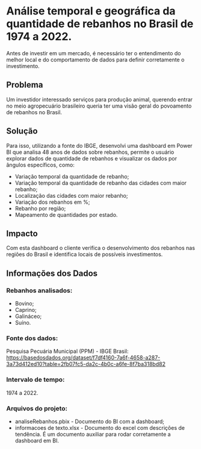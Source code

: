 # Análise temporal e geográfica da quantidade de rebanhos no Brasil de 1974 a 2022.

Antes de investir em um mercado, é necessário ter o entendimento do melhor local e do comportamento de dados para definir corretamente o investimento. 

## Problema
Um investidor interessado serviços para produção animal, querendo entrar no meio agropecuário brasileiro queria ter uma visão geral do povoamento de rebanhos no Brasil.

## Solução
Para isso, utilizando a fonte do IBGE, desenvolvi uma dashboard em Power BI que analisa 48 anos de dados sobre rebanhos,  permite o usuário explorar dados de quantidade de rebanhos e visualizar os dados por ângulos específicos, como:

- Variação temporal da quantidade de rebanho;
- Variação temporal da quantidade de rebanho das cidades com maior rebanho;
- Localização das cidades com maior rebanho;
- Variação dos rebanhos em %;
- Rebanho por região;
- Mapeamento de quantidades por estado.

## Impacto
Com esta dashboard o cliente verifica o desenvolvimento dos rebanhos nas regiões do Brasil e identifica locais de possíveis investimentos.

## Informações dos Dados
### Rebanhos analisados: 
- Bovino;
- Caprino;
- Galináceo;
- Suíno.

### Fonte dos dados:
Pesquisa Pecuária Municipal (PPM) - IBGE Brasil: 
  https://basedosdados.org/dataset/f7df4160-7a6f-4658-a287-3a73d412ed10?table=2fb07fc5-da2c-4b0c-a6fe-8f7ba318bd82

### Intervalo de tempo: 
1974 a 2022.

### Arquivos do projeto:
- analiseRebanhos.pbix - Documento do BI com a dashboard;
- informacoes de texto.xlsx - Documento do excel com descrições de tendência. É um documento auxiliar para rodar corretamente a dashboard em BI.
